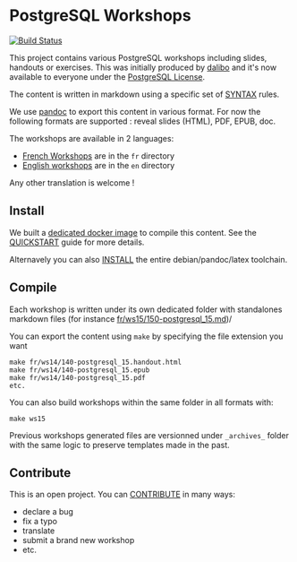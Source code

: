 PostgreSQL Workshops
===============================================================================

[![Build
Status](https://travis-ci.org/dalibo/workshops.svg?branch=master)](https://travis-ci.org/dalibo/workshops)

This project contains various PostgreSQL workshops including slides, handouts or
exercises. This was initially produced by [dalibo](https://dalibo.com) and it's 
now available to everyone under the [PostgreSQL License](LICENSE.md). 

The content is written in markdown using a specific set of [SYNTAX](SYNTAX.md) rules. 

We use [pandoc](http://pandoc.org/) to export this content in various format. 
For now the following formats are supported : reveal slides (HTML), PDF, EPUB, doc.

The workshops are available in 2 languages:

* [French Workshops](fr/README.md) are in the `fr` directory 
* [English workshops](en/README.md) are in the `en` directory 

Any other translation is welcome !

Install                                                                          
------------------------------------------------------------------------------- 

We built a [dedicated docker image](https://hub.docker.com/r/dalibo/pandocker/) 
to compile this content. See the [QUICKSTART](QUICKSTART.md) guide for more details.

Alternavely you can also [INSTALL](INSTALL.md) the entire debian/pandoc/latex
toolchain.

Compile
-------------------------------------------------------------------------------

Each workshop is written under its own dedicated folder with standalones markdown
files (for instance [fr/ws15/150-postgresql_15.md](fr/ws15/150-postgresql_15.md))/

You can export the content using `make` by specifying the file extension you want

```
make fr/ws14/140-postgresql_15.handout.html
make fr/ws14/140-postgresql_15.epub
make fr/ws14/140-postgresql_15.pdf
etc.
```

You can also build workshops within the same folder in all formats with:

```
make ws15
```

Previous workshops generated files are versionned under `_archives_` folder with
the same logic to preserve templates made in the past.

Contribute
------------------------------------------------------------------------------- 

This is an open project. You can [CONTRIBUTE](CONTRIBUTING.md) in many ways: 

* declare a bug
* fix a typo
* translate
* submit a brand new workshop
* etc.



